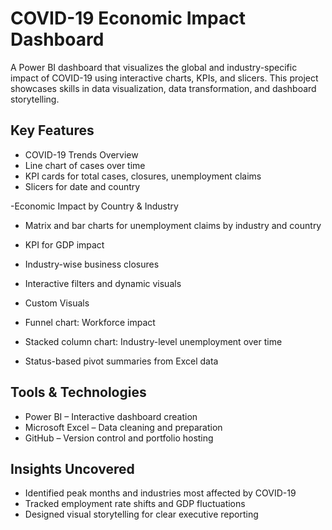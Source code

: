 # COVID-19 Economic Impact Dashboard

A Power BI dashboard that visualizes the global and industry-specific impact of COVID-19 using interactive charts, KPIs, and slicers. This project showcases skills in data visualization, data transformation, and dashboard storytelling.


## Key Features

  - COVID-19 Trends Overview
  - Line chart of cases over time
  - KPI cards for total cases, closures, unemployment claims
  - Slicers for date and country
  
  -Economic Impact by Country & Industry
  - Matrix and bar charts for unemployment claims by industry and country
  - KPI for GDP impact
  - Industry-wise business closures
  - Interactive filters and dynamic visuals

  - Custom Visuals
  - Funnel chart: Workforce impact
  - Stacked column chart: Industry-level unemployment over time
  - Status-based pivot summaries from Excel data


## Tools & Technologies

- Power BI – Interactive dashboard creation
- Microsoft Excel – Data cleaning and preparation
- GitHub – Version control and portfolio hosting


## Insights Uncovered

- Identified peak months and industries most affected by COVID-19
- Tracked employment rate shifts and GDP fluctuations
- Designed visual storytelling for clear executive reporting

